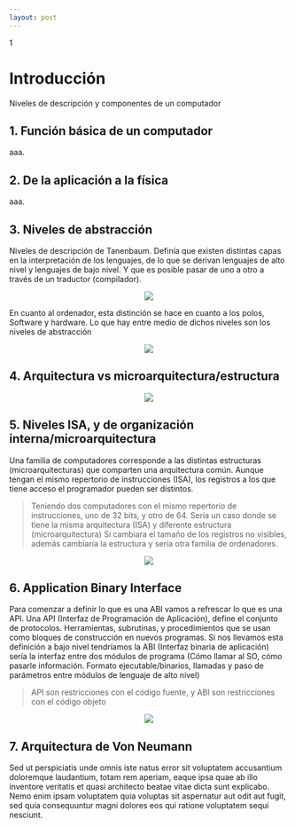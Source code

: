 ```yaml
--- 
layout: post
---
```

<div class="header">
  <div class="numbrerUnit">1</div>
  <h1>Introducción</h1>
  <subtitle>Niveles de descripción y componentes de un computador</subtitle>
</div>

## 1. Función básica de un computador
aaa. 

## 2. De la aplicación a la física
aaa. 

## 3. Niveles de abstracción
Niveles de descripción de Tanenbaum. Definía que existen distintas capas en la interpretación de los lenguajes, de lo que se derivan lenguajes de alto nivel y lenguajes de bajo nivel. Y que es posible pasar de uno a otro a través de un traductor (compilador).

<center><img src="https://i.gyazo.com/ee577f2fd119bf1680c91f5cc76be96f.png"></center>

En cuanto al ordenador, esta distinción se hace en cuanto a los polos, Software y hardware. Lo que hay entre medio de dichos niveles son los niveles de abstracción

<center><img src="https://i.gyazo.com/3afac74cd6a552e0d144c3948a196188.png"></center>

## 4. Arquitectura vs microarquitectura/estructura
<center><img src="https://i.gyazo.com/bb49e490af45a9d0d65e70d38197ca8d.png"></center> 

## 5. Niveles ISA, y de organización interna/microarquitectura
Una familia de computadores corresponde a las distintas estructuras (microarquitecturas) que comparten una arquitectura común. Aunque tengan el mismo repertorio de instrucciones (ISA), los registros a los que tiene acceso el programador pueden ser distintos. 

> Teniendo dos computadores con el mismo repertorio de instrucciones, uno de 32 bits, y otro de 64.
> Sería un caso donde se tiene la misma arquitectura (ISA) y diferente estructura (microarquitectura)
> Si cambiara el tamaño de los registros no visibles, además cambiaría la estructura y sería otra familia de ordenadores.

<center><img src="https://i.gyazo.com/d217265f4808f3e9eab71fe6022610f8.png"></center> 

## 6. Application Binary Interface
Para comenzar a definir lo que es una ABI vamos a refrescar lo que es una API. Una API (Interfaz de Programación de Aplicación), define el conjunto de protocolos. Herramientas, subrutinas, y procedimientos que se usan como bloques de construcción en nuevos programas. 
Si nos llevamos esta definición a bajo nivel tendríamos la ABI (Interfaz binaria de aplicación) sería la interfaz entre dos módulos de programa (Cómo llamar al SO, cómo pasarle información. Formato ejecutable/binarios, llamadas y paso de parámetros entre módulos de lenguaje de alto nivel)

> API son restricciones con el código fuente, y ABI son restricciones con el código objeto

<center><img src="https://user-images.githubusercontent.com/24440929/98119127-17efe680-1ea4-11eb-810d-e7fafc361575.png"></center> 

## 7. Arquitectura de Von Neumann
Sed ut perspiciatis unde omnis iste natus error sit voluptatem accusantium doloremque laudantium, totam rem aperiam, eaque ipsa quae ab illo inventore veritatis et quasi architecto beatae vitae dicta sunt explicabo. Nemo enim ipsam voluptatem quia voluptas sit aspernatur aut odit aut fugit, sed quia consequuntur magni dolores eos qui ratione voluptatem sequi nesciunt. 
